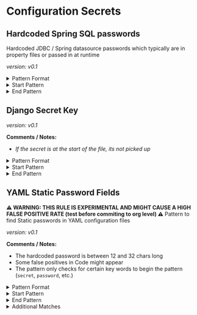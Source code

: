<!-- WARNING: This README is generated automatically
-->
# Configuration Secrets

## Hardcoded Spring SQL passwords


Hardcoded JDBC / Spring datasource passwords which typically are in property files or passed in at runtime

*version: v0.1*



<details>
<summary>Pattern Format</summary>
<p>

```regex
[^\r\n']{1,40}
```

</p>
</details>

<details>
<summary>Start Pattern</summary>
<p>

```regex
\b(spring\.datasource\.password|jdbc\.password)[ \t]{0,15}=[ \t]{0,15}'?
```

</p>
</details><details>
<summary>End Pattern</summary>
<p>

```regex
\z|['\r\n]
```

</p>
</details>

## Django Secret Key



*version: v0.1*

**Comments / Notes:**

- _If the secret is at the start of the file, its not picked up_


<details>
<summary>Pattern Format</summary>
<p>

```regex
[^\r\n"']+
```

</p>
</details>

<details>
<summary>Start Pattern</summary>
<p>

```regex
\bSECRET_KEY[ \t]*=[ \t]*["']
```

</p>
</details><details>
<summary>End Pattern</summary>
<p>

```regex
['"]
```

</p>
</details>

## YAML Static Password Fields

**⚠️ WARNING: THIS RULE IS EXPERIMENTAL AND MIGHT CAUSE A HIGH FALSE POSITIVE RATE (test before commiting to org level) ⚠️**
Pattern to find Static passwords in YAML configuration files

*version: v0.1*

**Comments / Notes:**

- The hardcoded password is between 12 and 32 chars long
- Some false positives in Code might appear
- The pattern only checks for certain key words to begin the pattern (`secret`, `password`, etc.)


<details>
<summary>Pattern Format</summary>
<p>

```regex
[^\r\n'"]{12,32}
```

</p>
</details>

<details>
<summary>Start Pattern</summary>
<p>

```regex
(?:\n|\A)[ \t]{0,10}(?:secret|service_pass(wd|word|code|phrase)|pass(?:wd|word|code|phrase)?|key)[ \t]{0,30}:[ \t]{0,30}['"]?
```

</p>
</details><details>
<summary>End Pattern</summary>
<p>

```regex
['"\r\n]|\z
```

</p>
</details>
<details>
<summary>Additional Matches</summary>
<p>
Add these additional matches to the [Secret Scanning Custom Pattern](https://docs.github.com/en/enterprise-cloud@latest/code-security/secret-scanning/defining-custom-patterns-for-secret-scanning#example-of-a-custom-pattern-specified-using-additional-requirements).


- Not Match: `^keyPassphrase$`
- Not Match: `^.* = (?:None|True|False),?$`
- Not Match: `^.* = \.\.\.,?$`
- Not Match: `^(?:this\.)?[A-Za-z_]+\,$`
- Not Match: `^(?:[a-zA-Z_]+(?:\(\))?\.)*[a-zA-Z_]+\(\)$`
- Not Match: `^(?:str|int|bool)( +#.*)?$`
- Not Match: `^[ \t]+$`

</p>
</details>